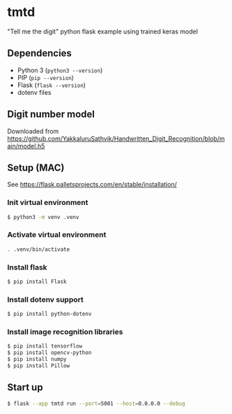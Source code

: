 # tmtd

"Tell me the digit" python flask example using trained keras model

## Dependencies

- Python 3 (`python3 --version`)
- PIP (`pip --version`)
- Flask (`flask --version`)
- dotenv files

## Digit number model

Downloaded from https://github.com/YakkaluruSathvik/Handwritten_Digit_Recognition/blob/main/model.h5

## Setup (MAC)

See https://flask.palletsprojects.com/en/stable/installation/

### Init virtual environment

```bash
$ python3 -m venv .venv
```

### Activate virtual environment

```bash
. .venv/bin/activate
```

### Install flask

```bash
$ pip install Flask
```

### Install dotenv support

```bash
$ pip install python-dotenv
```

### Install image recognition libraries

```bash
$ pip install tensorflow
$ pip install opencv-python
$ pip install numpy
$ pip install Pillow
```

## Start up

```bash
$ flask --app tmtd run --port=5001 --host=0.0.0.0 --debug
```
